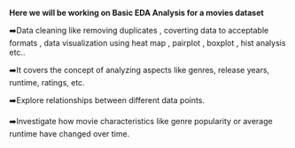 **Here we will be working on Basic EDA Analysis for a movies dataset**

➡️Data cleaning like removing duplicates , coverting data to acceptable formats , data visualization using heat map , pairplot , boxplot , hist analysis etc..

➡️It covers the concept of analyzing aspects like genres, release years, runtime, ratings, etc.

➡️Explore relationships between different data points. 

➡️Investigate how movie characteristics like genre popularity or average runtime have changed over time.
